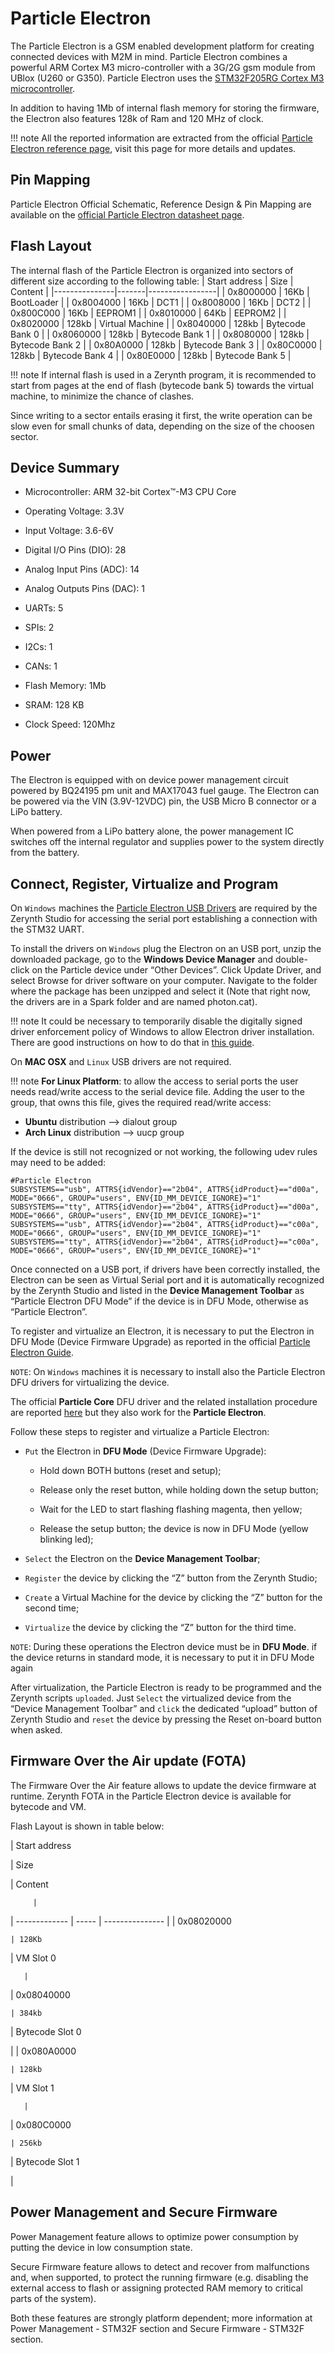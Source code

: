 # Particle Electron

The Particle Electron is a GSM enabled development platform for creating connected devices with M2M in mind.
Particle Electron combines a powerful ARM Cortex M3 micro-controller with a 3G/2G gsm module from UBlox (U260 or G350).
Particle Electron uses the [STM32F205RG Cortex M3 microcontroller](http://www.st.com/content/ccc/resource/technical/document/datasheet/bc/21/42/43/b0/f3/4d/d3/CD00237391.pdf/files/CD00237391.pdf/jcr:content/translations/en.CD00237391.pdf).

In addition to having 1Mb of internal flash memory for storing the firmware, the Electron also features 128k of Ram and 120 MHz of clock.

!!! note
	All the reported information are extracted from the official [Particle Electron reference page](http://docs.particle.io/electron/), visit this page for more details and updates.

## Pin Mapping

Particle Electron Official Schematic, Reference Design & Pin Mapping are available on the [official Particle Electron datasheet page](https://docs.particle.io/datasheets/electron-datasheet/).

## Flash Layout

The internal flash of the Particle Electron is organized into sectors of different size according to the following table:
| Start address | Size  | Content         |
|---------------|-------|-----------------|
| 0x8000000     | 16Kb  | BootLoader      |
| 0x8004000     | 16Kb  | DCT1            |
| 0x8008000     | 16Kb  | DCT2            |
| 0x800C000     | 16Kb  | EEPROM1         |
| 0x8010000     | 64Kb  | EEPROM2         |
| 0x8020000     | 128kb | Virtual Machine |
| 0x8040000     | 128kb | Bytecode Bank 0 |
| 0x8060000     | 128kb | Bytecode Bank 1 |
| 0x8080000     | 128kb | Bytecode Bank 2 |
| 0x80A0000     | 128kb | Bytecode Bank 3 |
| 0x80C0000     | 128kb | Bytecode Bank 4 |
| 0x80E0000     | 128kb | Bytecode Bank 5 |

!!! note
	If internal flash is used in a Zerynth program, it is recommended to start from pages at the end of flash (bytecode bank 5) towards the virtual machine, to minimize the chance of clashes.

Since writing to a sector entails erasing it first, the write operation can be slow even for small chunks of data, depending on the size of the choosen sector.

## Device Summary


* Microcontroller: ARM 32-bit Cortex™-M3 CPU Core


* Operating Voltage: 3.3V


* Input Voltage: 3.6-6V


* Digital I/O Pins (DIO): 28


* Analog Input Pins (ADC): 14


* Analog Outputs Pins (DAC): 1


* UARTs: 5


* SPIs: 2


* I2Cs: 1


* CANs: 1


* Flash Memory: 1Mb


* SRAM: 128 KB


* Clock Speed: 120Mhz

## Power

The Electron is equipped with on device power management circuit powered by BQ24195 pm unit and MAX17043 fuel gauge. The Electron can be powered via the VIN (3.9V-12VDC) pin, the USB Micro B connector or a LiPo battery.

When powered from a LiPo battery alone, the power management IC switches off the internal regulator and supplies power to the system directly from the battery.

## Connect, Register, Virtualize and Program

On ```Windows``` machines the [Particle Electron USB Drivers](https://docs.particle.io/guide/getting-started/connect/electron/#installing-the-particle-driver) are required by the Zerynth Studio for accessing the serial port establishing a connection with the STM32 UART.

To install the drivers on ```Windows``` plug the Electron on an USB port, unzip the downloaded package, go to the **Windows Device Manager** and double-click on the Particle device under “Other Devices”. Click Update Driver, and select Browse for driver software on your computer. Navigate to the folder where the package has been unzipped and select it (Note that right now, the drivers are in a Spark folder and are named photon.cat).

!!! note
	It could be necessary to temporarily disable the digitally signed driver enforcement policy of Windows to allow Electron driver installation. There are good instructions on how to do that in [this guide](http://www.howtogeek.com/167723/how-to-disable-driver-signature-verification-on-64-bit-windows-8.1-so-that-you-can-install-unsigned-drivers/).

On **MAC OSX** and ```Linux``` USB drivers are not required.

!!! note
	**For Linux Platform**: to allow the access to serial ports the user needs read/write access to the serial device file. Adding the user to the group, that owns this file, gives the required read/write access:
* **Ubuntu** distribution –> dialout group
* **Arch Linux** distribution –> uucp group

If the device is still not recognized or not working, the following udev rules may need to be added:

```
#Particle Electron
SUBSYSTEMS=="usb", ATTRS{idVendor}=="2b04", ATTRS{idProduct}=="d00a", MODE="0666", GROUP="users", ENV{ID_MM_DEVICE_IGNORE}="1"
SUBSYSTEMS=="tty", ATTRS{idVendor}=="2b04", ATTRS{idProduct}=="d00a", MODE="0666", GROUP="users", ENV{ID_MM_DEVICE_IGNORE}="1"
SUBSYSTEMS=="usb", ATTRS{idVendor}=="2b04", ATTRS{idProduct}=="c00a", MODE="0666", GROUP="users", ENV{ID_MM_DEVICE_IGNORE}="1"
SUBSYSTEMS=="tty", ATTRS{idVendor}=="2b04", ATTRS{idProduct}=="c00a", MODE="0666", GROUP="users", ENV{ID_MM_DEVICE_IGNORE}="1"
```

Once connected on a USB port, if drivers have been correctly installed, the Electron can be seen as Virtual Serial port and it is automatically recognized by the Zerynth Studio and listed in the **Device Management Toolbar** as “Particle Electron DFU Mode” if the device is in DFU Mode, otherwise as “Particle Electron”.

To register and virtualize an Electron, it is necessary to put the Electron in DFU Mode (Device Firmware Upgrade) as reported in the official [Particle Electron Guide](http://docs.particle.io/electron).

```NOTE```: On ```Windows``` machines it is necessary to install also the Particle Electron DFU drivers for virtualizing the device.

The official **Particle Core** DFU driver and the related installation procedure are reported [here](https://community.particle.io/t/tutorial-installing-dfu-driver-on-windows-24-feb-2015/3518) but they also work for the **Particle Electron**.

Follow these steps to register and virtualize a Particle Electron:


* ```Put``` the Electron in **DFU Mode** (Device Firmware Upgrade):


    * Hold down BOTH buttons (reset and setup);


    * Release only the reset button, while holding down the setup button;


    * Wait for the LED to start flashing flashing magenta, then yellow;


    * Release the setup button; the device is now in DFU Mode (yellow blinking led);


* ```Select``` the Electron on the **Device Management Toolbar**;


* ```Register``` the device by clicking the “Z” button from the Zerynth Studio;


* ```Create``` a Virtual Machine for the device by clicking the “Z” button for the second time;


* ```Virtualize``` the device by clicking the “Z” button for the third time.

```NOTE```: During these operations the Electron device must be in **DFU Mode**. if the device returns in standard mode, it is necessary to put it in DFU Mode again

After virtualization, the Particle Electron is ready to be programmed and the  Zerynth scripts ```uploaded```. Just ```Select``` the virtualized device from the “Device Management Toolbar” and ```click``` the dedicated “upload” button of Zerynth Studio and ```reset``` the device by pressing the Reset on-board button when asked.

## Firmware Over the Air update (FOTA)

The Firmware Over the Air feature allows to update the device firmware at runtime. Zerynth FOTA in the Particle Electron device is available for bytecode and VM.

Flash Layout is shown in table below:

| Start address

 | Size

  | Content

         |
| ------------- | ----- | --------------- |
| 0x08020000

    | 128Kb

 | VM Slot 0

       |
| 0x08040000

    | 384kb

 | Bytecode Slot 0

 |
| 0x080A0000

    | 128kb

 | VM Slot 1

       |
| 0x080C0000

    | 256kb

 | Bytecode Slot 1

 |
## Power Management and Secure Firmware

Power Management feature allows to optimize power consumption by putting the device in low consumption state.

Secure Firmware feature allows to detect and recover from malfunctions and, when supported, to protect the running firmware (e.g. disabling the external access to flash or assigning protected RAM memory to critical parts of the system).

Both these features are strongly platform dependent; more information at Power Management - STM32F section and Secure Firmware - STM32F section.
<!--stackedit_data:
eyJoaXN0b3J5IjpbMTEzMTMwMzkwMCwtMzU0NDYzNjQwXX0=
-->